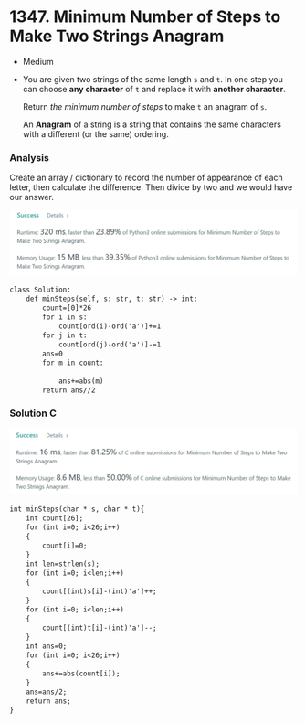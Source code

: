 # 1347. Minimum Number of Steps to Make Two Strings Anagram

* Medium
*   You are given two strings of the same length `s` and `t`. In one step you can choose **any character** of `t` and replace it with **another character**.

    Return _the minimum number of steps_ to make `t` an anagram of `s`.

    An **Anagram** of a string is a string that contains the same characters with a different (or the same) ordering.

### Analysis

Create an array / dictionary to record the number of appearance of each letter, then calculate the difference. Then divide by two and we would have our answer.&#x20;

![](<../.gitbook/assets/image (9) (1) (1) (1).png>)

```
class Solution:
    def minSteps(self, s: str, t: str) -> int:
        count=[0]*26
        for i in s:
            count[ord(i)-ord('a')]+=1
        for j in t:
            count[ord(j)-ord('a')]-=1
        ans=0
        for m in count:
            
            ans+=abs(m)
        return ans//2
```



### Solution C&#x20;

![](<../.gitbook/assets/image (7) (1) (1).png>)

```
int minSteps(char * s, char * t){
    int count[26];
    for (int i=0; i<26;i++)
    {
        count[i]=0;
    }
    int len=strlen(s);
    for (int i=0; i<len;i++)
    {
        count[(int)s[i]-(int)'a']++;
    }
    for (int i=0; i<len;i++)
    {
        count[(int)t[i]-(int)'a']--;
    }
    int ans=0;
    for (int i=0; i<26;i++)
    {
        ans+=abs(count[i]);
    }
    ans=ans/2;
    return ans;
}
```
